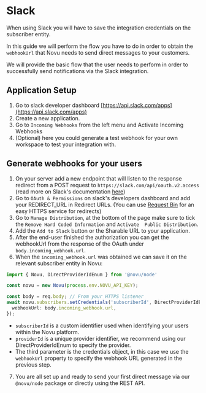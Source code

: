 # Slack

When using Slack you will have to save the integration credentials on the subscriber entity.

In this guide we will perform the flow you have to do in order to obtain the `webhookUrl` that Novu needs to send direct messages to your customers.

We will provide the basic flow that the user needs to perform in order to successfully send notifications via the Slack integration.

## Application Setup

1. Go to slack developer dashboard [https://api.slack.com/apps](https://api.slack.com/apps)
2. Create a new application.
3. Go to `Incoming Webhooks` from the left menu and Activate Incoming Webhooks
4. (Optional) here you could generate a test webhook for your own workspace to test your integration with.

## Generate webhooks for your users

1. On your server add a new endpoint that will listen to the response redirect from a POST request to `https://slack.com/api/oauth.v2.access` (read more on Slack's documentation [here](https://api.slack.com/authentication/oauth-v2#asking))
2. Go to `OAuth & Permissions` on slack's developers dashboard and add your REDIRECT_URL in Redirect URLs. (You can use [Request Bin](https://requestbin.com/) for an easy HTTPS service for redirects)
3. Go to `Manage Distribution`, at the bottom of the page make sure to tick the `Remove Hard Coded Information` and `Activate  Public Distribution`.
4. Add the `Add to Slack` button or the Sharable URL to your application.
5. After the end-user finished the authorization you can get the webhookUrl from the response of the OAuth under `body.incoming_webhook.url`.
6. When the `incoming_webhook.url` was obtained we can save it on the relevant subscriber entity in Novu:

  ```typescript
  import { Novu, DirectProviderIdEnum } from '@novu/node'

  const novu = new Novu(process.env.NOVU_API_KEY);

  const body = req.body; // From your HTTPS listener 
  await novu.subscribers.setCredentials('subscriberId', DirectProviderIdEnum.Slack, {
    webhookUrl: body.incoming_webhook.url,
  });
  ```

- `subscriberId` is a custom identifier used when identifying your users within the Novu platform.
- `providerId` is a unique provider identifier, we recommend using our DirectProviderIdEnum to specify the provider.
- The third parameter is the credentials object, in this case we use the `webhookUrl` property to specify the webhook URL generated in the previous step.

<!-- markdownlint-disable MD029 -->
7. You are all set up and ready to send your first direct message via our `@novu/node` package or directly using the REST API.
<!-- markdownlint-enable MD029 -->
